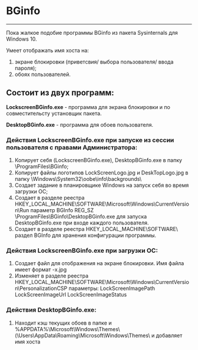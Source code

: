 # BGinfo
------------
Пока жалкое подобие программы BGinfo из пакета Sysinternals для Windows 10.

Умеет отображать имя хоста на:

1. экране блокировки (приветсвия/ выбора пользователя/ ввода пароля);
2. обоях пользователей.

## Состоит из двух программ:
**LockscreenBGinfo.exe** - программа для экрана блокировки и по совместительсту установщик пакета.

**DesktopBGinfo.exe** - программа  для обоев пользователя.

### Действия LockscreenBGinfo.exe при запуске из сессии пользователя с правами Администратора:
1. Копирует себя (LockscreenBGinfo.exe), DesktopBGinfo.exe в папку \ProgramFiles\BGinfo;
2. Копирует файлы логотипов LockScreenLogo.jpg и DeskTopLogo.jpg в папку \Windows\System32\oobe\info\backgrounds\
3. Создает задание в планировщике Windows на запуск себя во время загрузки ОС;
4. Создает в разделе реестра HKEY_LOCAL_MACHINE\SOFTWARE\Microsoft\Windows\CurrentVersion\Run параметр BGInfo REG_SZ \ProgramFiles\BGinfo\DesktopBGinfo.exe для запуска DesktopBGinfo.exe при входе каждого пользователя.
5. Создает в разделе реестра HKEY_LOCAL_MACHINE\SOFTWARE\ раздел BGInfo для хранения конфигурации программы.

### Действия LockscreenBGinfo.exe при загрузки ОС:
1. Создает файл для отображения на экране блокировки. Имя файла имеет формат -x.jpg
2. Изменяет в разделе реестра HKEY_LOCAL_MACHINE\SOFTWARE\Microsoft\Windows\CurrentVersion\PersonalizationCSP параметры:     LockScreenImagePath
LockScreenImageUrl LockScreenImageStatus

### Действия DesktopBGinfo.exe:
1. Находит кэш текущих обоев в папке и %APPDATA%\Microsoft\Windows\Themes\ (\Users<User name>\AppData\Roaming\Microsoft\Windows\Themes\ и добавляет имя хоста
